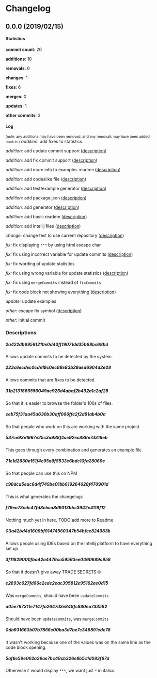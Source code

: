 # Changelog
## 0.0.0 (2019/02/15)
#### Statistics
**commit count**: 20

**additions**: 10

**removals**: 0

**changes**: 1

**fixes**: 6

**merges**: 0

**updates**: 1

**other commits**: 2

#### Log
<small>(note: any additions may have been removed, and any removals may have been added back in.)</small>
*addition:* add fixes to statistics

*addition:* add update commit support ([description](#2a422db99561210e0d43ff19071dd35b68bc68bd-9))

*addition:* add fix commit support ([description](#223c6ecdec0cde19c0ec88e83b29aed6904d2e08-9))

*addition:* add more info to examples readme ([description](#31b2131866556049ae926d4abaf2b492a1e2af28-9))

*addition:* add codealike file ([description](#eeb75f31aa45a630b30aff066ffe2f2d81ab4b0a-9))

*addition:* add test/example generator ([description](#537ce93e1967e25c3a988f4ce92ec886e7d316eb-9))

*addition:* add package.json ([description](#71e1d2830a151f4c95a9f5533c6bdc10fa28069e-9))

*addition:* add generator ([description](#c98dca5eac6d4f749be01bb619264628f470901d-9))

*addition:* add basic readme ([description](#f79ea73cdc47fd8cbca8d9013bbc3942c4119f12-9))

*addition:* add intellij files ([description](#03a42bd4d1609bf91474560347b54bfec824983b-9))

*change:* change test to use current repository ([description](#3f11829000fba42a4476ca59563ee0460689c958-9))

*fix:* fix displaying `***` by using html escape char

*fix:* fix using incorrect variable for update commits ([description](#e2893c627fd66e2ede2eac395812e95162ae0d15-9))

*fix:* fix wording of update statistics

*fix:* fix using wrong variable for update statistics ([description](#a05e767311e7147fa2647d3e848fc880ea733582-9))

*fix:* fix using `mergeCommits` instead of `fixCommits`

*fix:* fix code block not showing everything ([description](#0db931663b07b7866c00ba3d7be7c349891cdc78-9))

*update:* update examples

*other:* escape fix symbol ([description](#5af6e59e002a29ae7bc48cb326e8b5c1d083f67d-9))

*other:* Initial commit

### Descriptions
##### 2a422db99561210e0d43ff19071dd35b68bc68bd
Allows update commits to be detected by the system.
##### 223c6ecdec0cde19c0ec88e83b29aed6904d2e08
Allows commits that are fixes to be detected.
##### 31b2131866556049ae926d4abaf2b492a1e2af28
So that it is easier to browse the folder's 100s of files.
##### eeb75f31aa45a630b30aff066ffe2f2d81ab4b0a
So that people who work on this are working with the same project.
##### 537ce93e1967e25c3a988f4ce92ec886e7d316eb
This goes through every combination and generates an example file.
##### 71e1d2830a151f4c95a9f5533c6bdc10fa28069e
So that people can use this on NPM
##### c98dca5eac6d4f749be01bb619264628f470901d
This is what generates the changelogs
##### f79ea73cdc47fd8cbca8d9013bbc3942c4119f12
Nothing much yet in here. TODO add more to Readme
##### 03a42bd4d1609bf91474560347b54bfec824983b
Allows people using IDEs based on the Intellij platform to have everything set up
##### 3f11829000fba42a4476ca59563ee0460689c958
So that it doesn't give away TRADE SECRETS 🤐
##### e2893c627fd66e2ede2eac395812e95162ae0d15
Was `mergeCommits`, should have been `updateCommits`
##### a05e767311e7147fa2647d3e848fc880ea733582
Should have been `updateCommits`, was `mergeCommits`
##### 0db931663b07b7866c00ba3d7be7c349891cdc78
It wasn't working because one of the values was on the same line as the code block opening.
##### 5af6e59e002a29ae7bc48cb326e8b5c1d083f67d
Otherwise it would display `***`, we want just `*` in italics.
